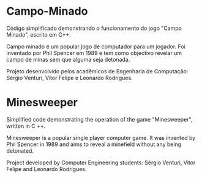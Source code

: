 # Campo-Minado


Código simplificado demonstrando o funcionamento do jogo "Campo Minado", escrito em C++.

Campo minado é um popular jogo de computador para um jogador. Foi inventado por Phil Spencer em 1989 e tem como objectivo revelar um campo de minas sem que alguma seja detonada.

Projeto desenvolvido pelos acadêmicos de Engenharia de Computação: Sérgio Venturi, Vitor Felipe e Leonardo Rodrigues.

# Minesweeper


Simplified code demonstrating the operation of the game "Minesweeper", written in C ++.

Minesweeper is a popular single player computer game. It was invented by Phil Spencer in 1989 and aims to reveal a minefield without any being detonated.

Project developed by Computer Engineering students: Sérgio Venturi, Vitor Felipe and Leonardo Rodrigues.
